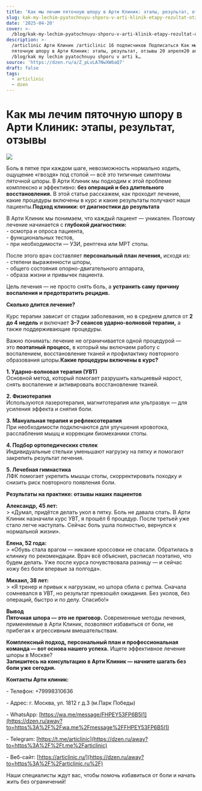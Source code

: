 ```yaml
---
title: 'Как мы лечим пяточную шпору в Арти Клиник: этапы, результат, отзывы'
slug: kak-my-lechim-pyatochnuyu-shporu-v-arti-klinik-etapy-rezultat-otzyvy
date: '2025-04-20'
cover: >-
  /blog/kak-my-lechim-pyatochnuyu-shporu-v-arti-klinik-etapy-rezultat-otzyvy/cover.jpg
description: >-
  /articlinic Арти Клиник /articlinic 16 подписчиков Подписаться Как мы лечим
  пяточную шпору в Арти Клиник: этапы, результат, отзывы 20 апреля20 апр 2 мин
  /blog/kak my lechim pyatochnuyu shporu v arti k…
source: 'https://dzen.ru/a/Z_pLvLA7NwXW6aQ7'
draft: false
tags:
  - articlinic
  - dzen
---
```


# Как мы лечим пяточную шпору в Арти Клиник: этапы, результат, отзывы

![](/blog/kak-my-lechim-pyatochnuyu-shporu-v-arti-klinik-etapy-rezultat-otzyvy/img-0.jpg)

Боль в пятке при каждом шаге, невозможность нормально ходить, ощущение «гвоздя» под стопой — всё это типичные симптомы пяточной шпоры. В Арти Клиник мы подходим к этой проблеме комплексно и эффективно: **без операций и без длительного восстановления.** В этой статье расскажем, как проходит лечение, какие процедуры включены в курс и какие результаты получают наши пациенты.**Подход клиники: от диагностики до результата**  
  
В Арти Клиник мы понимаем, что каждый пациент — уникален. Поэтому лечение начинается с **глубокой диагностики:**  
\- осмотра и опроса пациента,  
\- функциональных тестов,  
\- при необходимости — УЗИ, рентгена или МРТ стопы.  
  
После этого врач составляет **персональный план лечения,** исходя из:  
\- степени выраженности шпоры,  
\- общего состояния опорно-двигательного аппарата,  
\- образа жизни и привычек пациента.  
  
Цель лечения — не просто снять боль, а **устранить саму причину воспаления и предотвратить рецидив.**  
  
**Сколько длится лечение?**  
  
Курс терапии зависит от стадии заболевания, но в среднем длится от **2 до 4 недель** и включает **3–7 сеансов ударно-волновой терапии,** а также поддерживающие процедуры.  
  
Важно понимать: лечение не ограничивается одной процедурой — это **поэтапный процесс,** в который мы включаем работу с воспалением, восстановление тканей и профилактику повторного образования шпоры.**Какие процедуры включены в курс?**  
  
**1\. Ударно-волновая терапия (УВТ)**  
Основной метод, который помогает разрушить кальциевый нарост, снять воспаление и активировать восстановление тканей.  
  
**2\. Физиотерапия**  
Используются лазеротерапия, магнитотерапия или ультразвук — для усиления эффекта и снятия боли.  
  
**3\. Мануальная терапия и рефлексотерапия**  
При необходимости подключаются для улучшения кровотока, расслабления мышц и коррекции биомеханики стопы.  
  
**4\. Подбор ортопедических стелек**  
Индивидуальные стельки уменьшают нагрузку на пятку и помогают закрепить результат лечения.  
  
**5\. Лечебная гимнастика**  
ЛФК помогает укрепить мышцы стопы, скорректировать походку и снизить риск повторного появления боли.  
  
**Результаты на практике: отзывы наших пациентов**  
  
**Александр, 45 лет:**  
\> «Думал, придётся делать укол в пятку. Боль не давала спать. В Арти Клиник назначили курс УВТ, я прошёл 6 процедур. После третьей уже стало легче наступать. Сейчас боль ушла полностью, вернулся к нормальной жизни».  
  
**Елена, 52 года:**  
\> «Обувь стала врагом — никакие кроссовки не спасали. Обратилась в клинику по рекомендации. Врач всё объяснил, расписал поэтапно, что будем делать. Уже после курса почувствовала разницу — и сейчас хожу без боли впервые за полгода».  
  
**Михаил, 38 лет:**  
\> «Я тренер и привык к нагрузкам, но шпора сбила с ритма. Сначала сомневался в УВТ, но результат превзошёл ожидания. Без уколов, без операций, быстро и по делу. Спасибо!»  
  
**Вывод**  
**Пяточная шпора — это не приговор.** Современные методы лечения, применяемые в Арти Клиник, позволяют избавиться от боли, не прибегая к агрессивным вмешательствам.  
  
**Комплексный подход, персональный план и профессиональная команда — вот основа нашего успеха.** Ищете эффективное лечение шпоры в Москве?  
**Запишитесь на консультацию в Арти Клиник — начните шагать без боли уже сегодня.**  

**Контакты Арти клиник:**

\- Телефон: +79998310636

\- Адрес: г. Москва, ул. 1812 г д.3 (м.Парк Победы)

\- WhatsApp: [https://wa.me/message/FHPEY53FP6B5I1](https://dzen.ru/away?to=https%3A%2F%2Fwa.me%2Fmessage%2FFHPEY53FP6B5I1)

\- Telegram: [https://t.me/articlinic](https://dzen.ru/away?to=https%3A%2F%2Ft.me%2Farticlinic)

\- Веб-сайт: [https://articlinic.ru/](https://dzen.ru/away?to=https%3A%2F%2Farticlinic.ru%2F)

Наши специалисты ждут вас, чтобы помочь избавиться от боли и начать жить без ограничений!